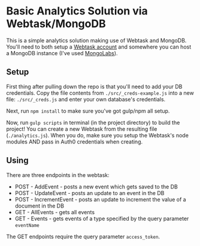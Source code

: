 # Basic Analytics Solution via Webtask/MongoDB

This is a simple analytics solution making use of Webtask and MongoDB. You'll need to both setup a [Webtask account](https://webtask.io/) and somewhere you can host a MongoDB instance (I've used [MongoLabs](https://mlab.com/)).

## Setup

First thing after pulling down the repo is that you'll need to add your DB credentials. Copy the file contents from `./src/_creds-example.js` into a new file: `./src/_creds.js` and enter your own database's credentials.

Next, run `npm install` to make sure you've got gulp/npm all setup.

Now, run `gulp scripts` in terminal (in the project directory) to build the project! You can create a new Webtask from the resulting file (`./analytics.js`). When you do, make sure you setup the Webtask's node modules AND pass in Auth0 credentials when creating.

## Using

There are three endpoints in the webtask:

* POST - AddEvent       - posts a new event which gets saved to the DB
* POST - UpdateEvent    - posts an update to an event in the DB
* POST - IncrementEvent - posts an update to increment the value of a document in the DB
* GET  - AllEvents      - gets all events
* GET  - Events         - gets events of a type specified by the query parameter `eventName`

The GET endpoints require the query parameter `access_token`. 